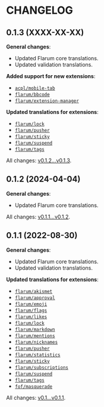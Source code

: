 CHANGELOG
=========


0.1.3 (XXXX-XX-XX)
------------------

**General changes**:

* Updated Flarum core translations.
* Updated validation translations.


**Added support for new extensions**:

* [`acpl/mobile-tab`](https://github.com/android-com-pl/mobile-tab)
* [`flarum/bbcode`](https://github.com/flarum/bbcode)
* [`flarum/extension-manager`](https://github.com/flarum/extension-manager)


**Updated translations for extensions**:

* [`flarum/lock`](https://github.com/flarum/lock)
* [`flarum/pusher`](https://github.com/flarum/pusher)
* [`flarum/sticky`](https://github.com/flarum/sticky)
* [`flarum/suspend`](https://github.com/flarum/suspend)
* [`flarum/tags`](https://github.com/flarum/tags)


All changes: [v0.1.2...v0.1.3](https://github.com/flarum-lang/korean/compare/v0.1.2...v0.1.3).


0.1.2 (2024-04-04)
------------------

**General changes**:

* Updated Flarum core translations.


All changes: [v0.1.1...v0.1.2](https://github.com/flarum-lang/korean/compare/v0.1.1...v0.1.2).


0.1.1 (2022-08-30)
------------------

**General changes**:

* Updated Flarum core translations.
* Updated validation translations.


**Updated translations for extensions**:

* [`flarum/akismet`](https://github.com/flarum/akismet)
* [`flarum/approval`](https://github.com/flarum/approval)
* [`flarum/emoji`](https://github.com/flarum/emoji)
* [`flarum/flags`](https://github.com/flarum/flags)
* [`flarum/likes`](https://github.com/flarum/likes)
* [`flarum/lock`](https://github.com/flarum/lock)
* [`flarum/markdown`](https://github.com/flarum/markdown)
* [`flarum/mentions`](https://github.com/flarum/mentions)
* [`flarum/nicknames`](https://github.com/flarum/nicknames)
* [`flarum/pusher`](https://github.com/flarum/pusher)
* [`flarum/statistics`](https://github.com/flarum/statistics)
* [`flarum/sticky`](https://github.com/flarum/sticky)
* [`flarum/subscriptions`](https://github.com/flarum/subscriptions)
* [`flarum/suspend`](https://github.com/flarum/suspend)
* [`flarum/tags`](https://github.com/flarum/tags)
* [`fof/masquerade`](https://github.com/FriendsOfFlarum/masquerade)


All changes: [v0.1...v0.1.1](https://github.com/flarum-lang/korean/compare/v0.1...v0.1.1).


